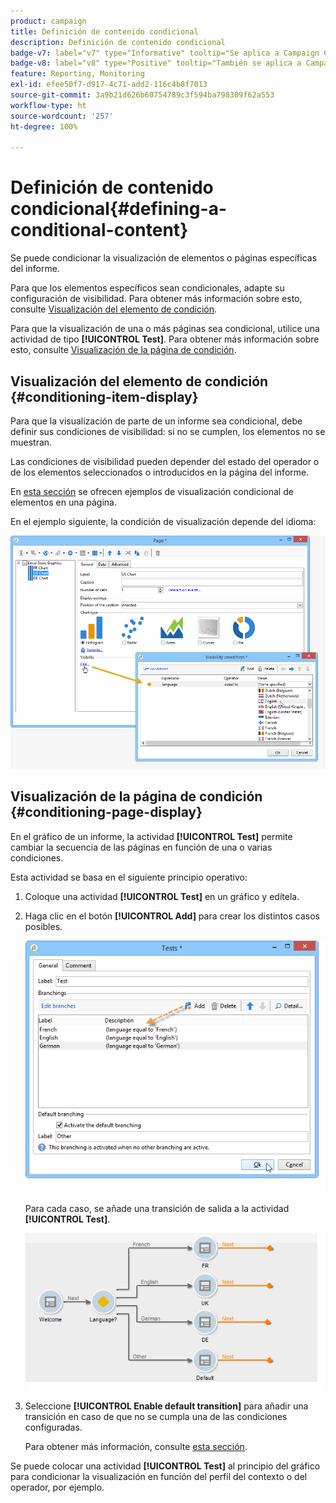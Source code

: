 ```yaml
---
product: campaign
title: Definición de contenido condicional
description: Definición de contenido condicional
badge-v7: label="v7" type="Informative" tooltip="Se aplica a Campaign Classic v7"
badge-v8: label="v8" type="Positive" tooltip="También se aplica a Campaign v8"
feature: Reporting, Monitoring
exl-id: efee50f7-d917-4c71-add2-116c4b8f7013
source-git-commit: 3a9b21d626b60754789c3f594ba798309f62a553
workflow-type: ht
source-wordcount: '257'
ht-degree: 100%

---
```


# Definición de contenido condicional{#defining-a-conditional-content}



Se puede condicionar la visualización de elementos o páginas específicas del informe.

Para que los elementos específicos sean condicionales, adapte su configuración de visibilidad. Para obtener más información sobre esto, consulte [Visualización del elemento de condición](#conditioning-item-display).

Para que la visualización de una o más páginas sea condicional, utilice una actividad de tipo **[!UICONTROL Test]**. Para obtener más información sobre esto, consulte [Visualización de la página de condición](#conditioning-page-display).

## Visualización del elemento de condición {#conditioning-item-display}

Para que la visualización de parte de un informe sea condicional, debe definir sus condiciones de visibilidad: si no se cumplen, los elementos no se muestran.

Las condiciones de visibilidad pueden depender del estado del operador o de los elementos seleccionados o introducidos en la página del informe.

En [esta sección](../../web/using/form-rendering.md#defining-fields-conditional-display) se ofrecen ejemplos de visualización condicional de elementos en una página.

En el ejemplo siguiente, la condición de visualización depende del idioma:

![](assets/reporting_display_condition.png)

## Visualización de la página de condición {#conditioning-page-display}

En el gráfico de un informe, la actividad **[!UICONTROL Test]** permite cambiar la secuencia de las páginas en función de una o varias condiciones.

Esta actividad se basa en el siguiente principio operativo:

1. Coloque una actividad **[!UICONTROL Test]** en un gráfico y edítela.
1. Haga clic en el botón **[!UICONTROL Add]** para crear los distintos casos posibles.

   ![](assets/reporting_test_sample.png)

   Para cada caso, se añade una transición de salida a la actividad **[!UICONTROL Test]**.

   ![](assets/reporting_test_transitions.png)

1. Seleccione **[!UICONTROL Enable default transition]** para añadir una transición en caso de que no se cumpla una de las condiciones configuradas.

   Para obtener más información, consulte [esta sección](../../web/using/defining-web-forms-page-sequencing.md#conditional-page-display).

Se puede colocar una actividad **[!UICONTROL Test]** al principio del gráfico para condicionar la visualización en función del perfil del contexto o del operador, por ejemplo.
